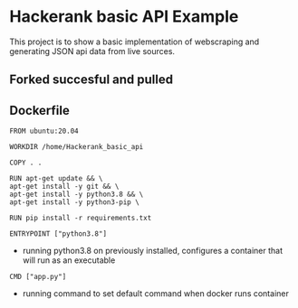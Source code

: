 # Hackerank basic API Example

This project is to show a basic implementation of webscraping and generating JSON api data from live sources.

## Forked succesful and pulled

## Dockerfile
````
FROM ubuntu:20.04

WORKDIR /home/Hackerank_basic_api

COPY . .

RUN apt-get update && \
apt-get install -y git && \
apt-get install -y python3.8 && \
apt-get install -y python3-pip \

RUN pip install -r requirements.txt

ENTRYPOINT ["python3.8"]
````
- running python3.8 on previously installed, configures a container that will run as an executable
````
CMD ["app.py"]
````
- running command to set default command when docker runs container
